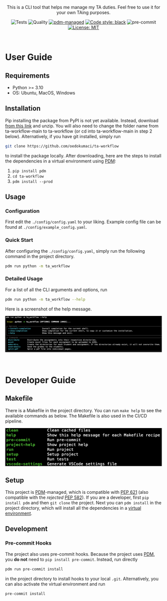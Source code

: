 <div align="center">

This is a CLI tool that helps me manage my TA duties. Feel free to use it for your own TAing purposes.

![Tests](https://github.com/oedokumaci/ta-workflow/actions/workflows/tests.yml/badge.svg)
![Quality](https://github.com/oedokumaci/ta-workflow/actions/workflows/quality.yml/badge.svg)
[![pdm-managed](https://img.shields.io/badge/pdm-managed-blueviolet)](https://pdm.fming.dev)
[![Code style: black](https://img.shields.io/badge/code%20style-black-000000.svg)](https://github.com/psf/black)
![pre-commit](https://img.shields.io/badge/pre--commit-enabled-brightgreen?logo=pre-commit&logoColor=white)
[![License: MIT](https://img.shields.io/badge/License-MIT-yellow.svg)](https://opensource.org/licenses/MIT)

</div>

&nbsp;

# User Guide

## Requirements

- Python >= 3.10
- OS: Ubuntu, MacOS, Windows

## Installation

Pip installing the package from PyPI is not yet available. Instead, download [from this link](https://github.com/oedokumaci/ta-workflow/archive/refs/heads/main.zip) and unzip. You will also need to change the folder name from ta-workflow-main to ta-workflow (or cd into ta-workflow-main in step 2 below). Alternatively, if you have git installed, simply run 
```bash
git clone https://github.com/oedokumaci/ta-workflow
```
to install the package locally. After downloading, here are the steps to install the dependencies in a virtual environment using [PDM]:

1. `pip install pdm`
2. `cd ta-workflow`
3. `pdm install --prod`

## Usage

### Configuration

First edit the `./config/config.yaml` to your liking. Example config file can be found at `./config/example_config.yaml`.

### Quick Start

After configuring the `./config/config.yaml`, simply run the following command in the project directory.
```bash
pdm run python -m ta_workflow
```

### Detailed Usage
For a list of all the CLI arguments and options, run
```bash
pdm run python -m ta_workflow --help
```

Here is a screenshot of the help message.

<img src=./style/cli.png width="800">

&nbsp;

# Developer Guide

## Makefile
There is a Makefile in the project directory. You can run `make help` to see the available commands as below. The Makefile is also used in the CI/CD pipeline.

<img src=./style/make.png width="600">

## Setup

This project is [PDM]-managed, which is compatible with [PEP 621](https://www.python.org/dev/peps/pep-0621) (also compatible with the <i>rejected</i> [PEP 582](https://www.python.org/dev/peps/pep-0582)). If you are a developer, first `pip install pdm` and then `git clone` the project. Next you can `pdm install` in the project directory, which will install all the dependencies in a [virtual environment](https://pdm.fming.dev/latest/usage/venv/).

## Development

### Pre-commit Hooks

The project also uses pre-commit hooks. Because the project uses [PDM], you **do not** need to `pip install pre-commit`. Instead, run directly
```bash
pdm run pre-commit install
```
in the project directory to install hooks to your local `.git`. Alternatively, you can also activate the virtual environment and run
```bash
pre-commit install
```

[PDM]: https://pdm.fming.dev
